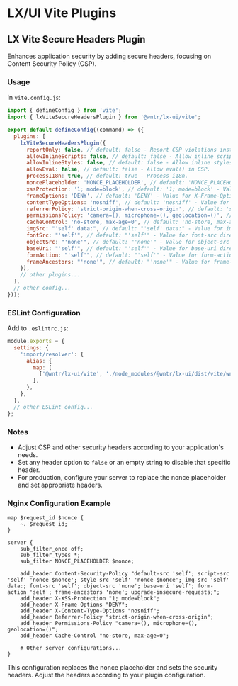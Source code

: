 # LX/UI Vite Plugins

## LX Vite Secure Headers Plugin

Enhances application security by adding secure headers, focusing on Content Security Policy (CSP).

### Usage

In `vite.config.js`:

```js
import { defineConfig } from 'vite';
import { lxViteSecureHeadersPlugin } from '@wntr/lx-ui/vite';

export default defineConfig((command) => ({
  plugins: [
    lxViteSecureHeadersPlugin({
      reportOnly: false, // default: false - Report CSP violations instead of blocking them.
      allowInlineScripts: false, // default: false - Allow inline scripts in CSP.
      allowInlineStyles: false, // default: false - Allow inline styles in CSP.
      allowEval: false, // default: false - Allow eval() in CSP.
      processI18n: true, // default: true - Process i18n.
      noncePlaceholder: 'NONCE_PLACEHOLDER', // default: 'NONCE_PLACEHOLDER' - Placeholder for nonce in HTML.
      xssProtection: '1; mode=block', // default: '1; mode=block' - Value for X-XSS-Protection header.
      frameOptions: 'DENY', // default: 'DENY' - Value for X-Frame-Options header.
      contentTypeOptions: 'nosniff', // default: 'nosniff' - Value for X-Content-Type-Options header.
      referrerPolicy: 'strict-origin-when-cross-origin', // default: 'strict-origin-when-cross-origin' - Value for Referrer-Policy header.
      permissionsPolicy: 'camera=(), microphone=(), geolocation=()', // default: 'camera=(), microphone=(), geolocation()' - Value for Permissions-Policy header.
      cacheControl: 'no-store, max-age=0', // default: 'no-store, max-age=0' - Value for Cache-Control header.
      imgSrc: "'self' data:", // default: "'self' data:" - Value for img-src directive in CSP.
      fontSrc: "'self'", // default: "'self'" - Value for font-src directive in CSP.
      objectSrc: "'none'", // default: "'none'" - Value for object-src directive in CSP.
      baseUri: "'self'", // default: "'self'" - Value for base-uri directive in CSP.
      formAction: "'self'", // default: "'self'" - Value for form-action directive in CSP.
      frameAncestors: "'none'", // default: "'none'" - Value for frame-ancestors directive in CSP.
    }),
    // other plugins...
  ],
  // other config...
}));
```

### ESLint Configuration

Add to `.eslintrc.js`:

```js
module.exports = {
  settings: {
    'import/resolver': {
      alias: {
        map: [
          ['@wntr/lx-ui/vite', './node_modules/@wntr/lx-ui/dist/vite/wntr-lx-ui-vite.es.js'],
        ],
      },
    },
  },
  // other ESLint config...
};
```

### Notes

- Adjust CSP and other security headers according to your application's needs.
- Set any header option to `false` or an empty string to disable that specific header.
- For production, configure your server to replace the nonce placeholder and set appropriate headers.

### Nginx Configuration Example

```nginx
map $request_id $nonce {
    ~. $request_id;
}

server {
    sub_filter_once off;
    sub_filter_types *;
    sub_filter NONCE_PLACEHOLDER $nonce;

    add_header Content-Security-Policy "default-src 'self'; script-src 'self' 'nonce-$nonce'; style-src 'self' 'nonce-$nonce'; img-src 'self' data:; font-src 'self'; object-src 'none'; base-uri 'self'; form-action 'self'; frame-ancestors 'none'; upgrade-insecure-requests;";
    add_header X-XSS-Protection "1; mode=block";
    add_header X-Frame-Options "DENY";
    add_header X-Content-Type-Options "nosniff";
    add_header Referrer-Policy "strict-origin-when-cross-origin";
    add_header Permissions-Policy "camera=(), microphone=(), geolocation=()";
    add_header Cache-Control "no-store, max-age=0";

    # Other server configurations...
}
```

This configuration replaces the nonce placeholder and sets the security headers. Adjust the headers according to your plugin configuration.
